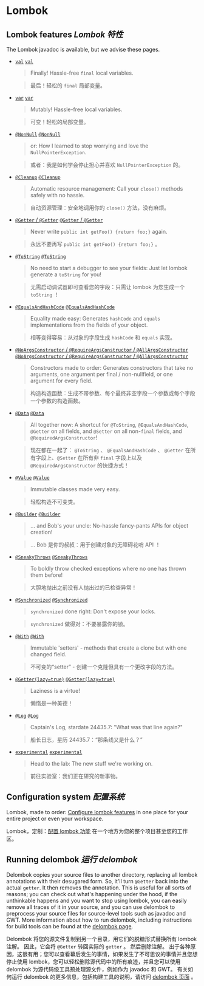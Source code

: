 # Lombok

## Lombok features _Lombok 特性_

The Lombok javadoc is available, but we advise these pages.

* [`val`](https://projectlombok.org/features/val) [`val`](features/01%20val.md)

  > Finally! Hassle-free `final` local variables.

  > 最后！轻松的 `final` 局部变量。

* [`var`](https://projectlombok.org/features/var) [`var`](features/02%20var.md)

  > Mutably! Hassle-free local variables.

  > 可变！轻松的局部变量。

* [`@NonNull`](https://projectlombok.org/features/NonNull) [`@NonNull`](features/03%20NonNull.md)

  > or: How I learned to stop worrying and love the `NullPointerException`.

  > 或者：我是如何学会停止担心并喜欢 `NullPointerException` 的。

* [`@Cleanup`](https://projectlombok.org/features/Cleanup) [`@Cleanup`](features/04%20Cleanup.md)

  > Automatic resource management: Call your `close()` methods safely with no hassle.

  > 自动资源管理：安全地调用你的 `close()` 方法，没有麻烦。

* [`@Getter` / `@Setter`](https://projectlombok.org/features/GetterSetter) [`@Getter` / `@Setter`](features/05%20GetterSetter.md)

  > Never write `public int getFoo() {return foo;}` again.

  > 永远不要再写 `public int getFoo() {return foo;}` 。

* [`@ToString`](https://projectlombok.org/features/ToString) [`@ToString`](features/06%20ToString.md)

  > No need to start a debugger to see your fields: Just let lombok generate a `toString` for you!

  > 无需启动调试器即可查看您的字段：只需让 lombok 为您生成一个 `toString` ！

* [`@EqualsAndHashCode`](https://projectlombok.org/features/EqualsAndHashCode) [`@EqualsAndHashCode`](features/07%20EqualsAndHashCode.md)

  > Equality made easy: Generates `hashCode` and `equals` implementations from the fields of your object.

  > 相等变得容易：从对象的字段生成 `hashCode` 和 `equals` 实现。

* [`@NoArgsConstructor` / `@RequireArgsConstructor` / `@AllArgsConstructor`](https://projectlombok.org/features/constructor) [`@NoArgsConstructor` / `@RequireArgsConstructor` / `@AllArgsConstructor`](features/08%20Constructor.md)

  > Constructors made to order: Generates constructors that take no arguments, one argument per final / non-nullfield, or one argument for every field.

  > 构造构造函数：生成不带参数、每个最终非空字段一个参数或每个字段一个参数的构造函数。

* [`@Data`](https://projectlombok.org/features/Data) [`@Data`](features/09%20Data.md)

  > All together now: A shortcut for `@ToString`, `@EqualsAndHashCode`, `@Getter` on all fields, and `@Setter` on all non-`final` fields, and `@RequiredArgsConstructor`!

  > 现在都在一起了： `@ToString` 、 `@EqualsAndHashCode` 、 `@Getter` 在所有字段上、`@Setter` 在所有非 `final` 字段上以及 `@RequiredArgsConstructor` 的快捷方式！

* [`@Value`](https://projectlombok.org/features/Value) [`@Value`](features/10%20Value.md)

  > Immutable classes made very easy.

  > 轻松构造不可变类。

* [`@Builder`](https://projectlombok.org/features/Builder) [`@Builder`](features/11%20Builder.md)

  > ... and Bob's your uncle: No-hassle fancy-pants APIs for object creation!

  > ... Bob 是你的叔叔：用于创建对象的无障碍花哨 API ！

* [`@SneakyThrows`](https://projectlombok.org/features/SneakyThrows) [`@SneakyThrows`](features/12%20SneakyThrows.md)

  > To boldly throw checked exceptions where no one has thrown them before!

  > 大胆地抛出之前没有人抛出过的已检查异常！

* [`@Synchronized`](https://projectlombok.org/features/Synchronized) [`@Synchronized`](features/13%20Synchronized.md)

  > `synchronized` done right: Don't expose your locks.

  > `synchronized` 做得对：不要暴露你的锁。

* [`@With`](https://projectlombok.org/features/With) [`@With`](features/14%20With.md)

  > Immutable 'setters' - methods that create a clone but with one changed field.

  > 不可变的“setter” - 创建一个克隆但具有一个更改字段的方法。

* [`@Getter(lazy=true)`](https://projectlombok.org/features/GetterLazy) [`@Getter(lazy=true)`](features/15%20GetterLazy.md)

  > Laziness is a virtue!

  > 懒惰是一种美德！

* [`@Log`](https://projectlombok.org/features/log) [`@Log`](features/16%20log.md)

  > Captain's Log, stardate 24435.7: "What was that line again?"

  > 船长日志，星历 24435.7：“那条线又是什么？”

* [`experimental`](https://projectlombok.org/features/experimental/all) [`experimental`](experimental/experimental%20features.md)

  > Head to the lab: The new stuff we're working on.

  > 前往实验室：我们正在研究的新事物。


## Configuration system _配置系统_


Lombok, made to order: [Configure lombok features](https://projectlombok.org/features/configuration) in one place for your entire project or even your workspace.


Lombok，定制：[配置 lombok 功能](configuration.md) 在一个地方为您的整个项目甚至您的工作区。


## Running delombok _运行 delombok_


Delombok copies your source files to another directory, replacing all lombok annotations with their desugared form. 
So, it'll turn `@Getter` back into the actual `getter`. 
It then removes the annotation. 
This is useful for all sorts of reasons; you can check out what's happening under the hood, if the unthinkable happens and you want to stop using lombok, you can easily remove all traces of it in your source, and you can use delombok to preprocess your source files for source-level tools such as javadoc and GWT. 
More information about how to run delombok, including instructions for build tools can be found at the [delombok page](https://projectlombok.org/features/delombok).


Delombok 将您的源文件复制到另一个目录，用它们的脱糖形式替换所有 lombok 注解。
因此，它会将 `@Getter` 转回实际的 `getter` 。
然后删除注解。
出于各种原因，这很有用；您可以查看幕后发生的事情，如果发生了不可思议的事情并且您想停止使用 lombok，您可以轻松删除源代码中的所有痕迹，并且您可以使用 delombok 为源代码级工具预处理源文件，例如作为 javadoc 和 GWT。
有关如何运行 delombok 的更多信息，包括构建工具的说明，请访问 [delombok 页面](Delombok.md) 。

